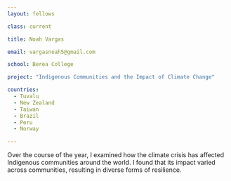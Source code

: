 ```yaml
---
layout: fellows

class: current

title: Noah Vargas

email: vargasnoah5@gmail.com

school: Berea College

project: "Indigenous Communities and the Impact of Climate Change"

countries:
  - Tuvalu
  - New Zealand
  - Taiwan
  - Brazil
  - Peru
  - Norway

---
```


Over the course of the year, I examined how the climate crisis has affected Indigenous communities around the world. I found that its impact varied across communities, resulting in diverse forms of resilience. 
